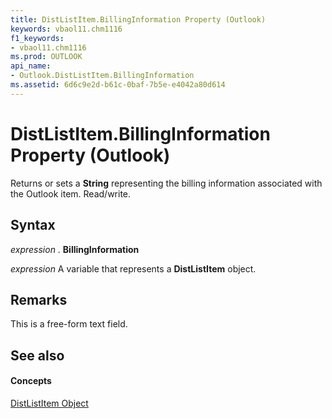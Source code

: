 ```yaml
---
title: DistListItem.BillingInformation Property (Outlook)
keywords: vbaol11.chm1116
f1_keywords:
- vbaol11.chm1116
ms.prod: OUTLOOK
api_name:
- Outlook.DistListItem.BillingInformation
ms.assetid: 6d6c9e2d-b61c-0baf-7b5e-e4042a80d614
---
```



# DistListItem.BillingInformation Property (Outlook)

Returns or sets a  **String** representing the billing information associated with the Outlook item. Read/write.


## Syntax

 _expression_ . **BillingInformation**

 _expression_ A variable that represents a **DistListItem** object.


## Remarks

This is a free-form text field.


## See also


#### Concepts


[DistListItem Object](distlistitem-object-outlook.md)

